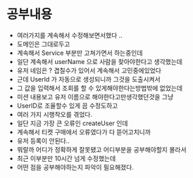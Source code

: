 # 공부내용


- 여러가지를 계속해서 수정해보면서했다 ..
- 도메인은 그대로두고 
- 계속해서 Service 부분만 고쳐가면서 하는중인데 
- 일단 계속해서 userName 으로 사람을 찾아야한다고 생각했는데 
- 유저 네임은 ? 겹칠수가 있어서 계속해서 고민중에있었다
- 근데 UserId 가 자동으로 생성되니까 그것을 도출시켜서 
- 그 값을 입력해서 조회를 할 수 있게해야한다는방법밖에 없었는데
- 미션 내용보고 유저 이름으로 해야한다고만생각했던것을 그냥 
- UserID로 조율할수 있게 끔 수정도하고 
- 여러 가지 시행착오를 겪었다.
- 일단 지금 가장 큰 오류인 createUser 인데 
- 계속해서 티켓 구매에서 오류였다가 다 뜯어고치니까 
- 유저 등록이 안된다.. 
- 뭐랄까 어디가 정확하게 잘못됐고 어디부분을 공부해야할지 몰라서 
- 최근 이부분만 10시간 넘게 수정했는데 
- 어떤 점을 공부해야하는지 파악이 필요해졌다. 
